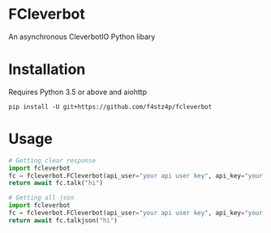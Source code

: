 # FCleverbot
An asynchronous CleverbotIO Python libary

# Installation
Requires Python 3.5 or above and aiohttp

`pip install -U git+https://github.com/f4stz4p/fcleverbot`

# Usage
```python
# Getting clear response
import fcleverbot
fc = fcleverbot.FCleverbot(api_user="your api user key", api_key="your api key", nick="your nick")
return await fc.talk("hi")

# Getting all json
import fcleverbot
fc = fcleverbot.FCleverbot(api_user="your api user key", api_key="your api key", nick="your nick")
return await fc.talkjson("hi")
```
